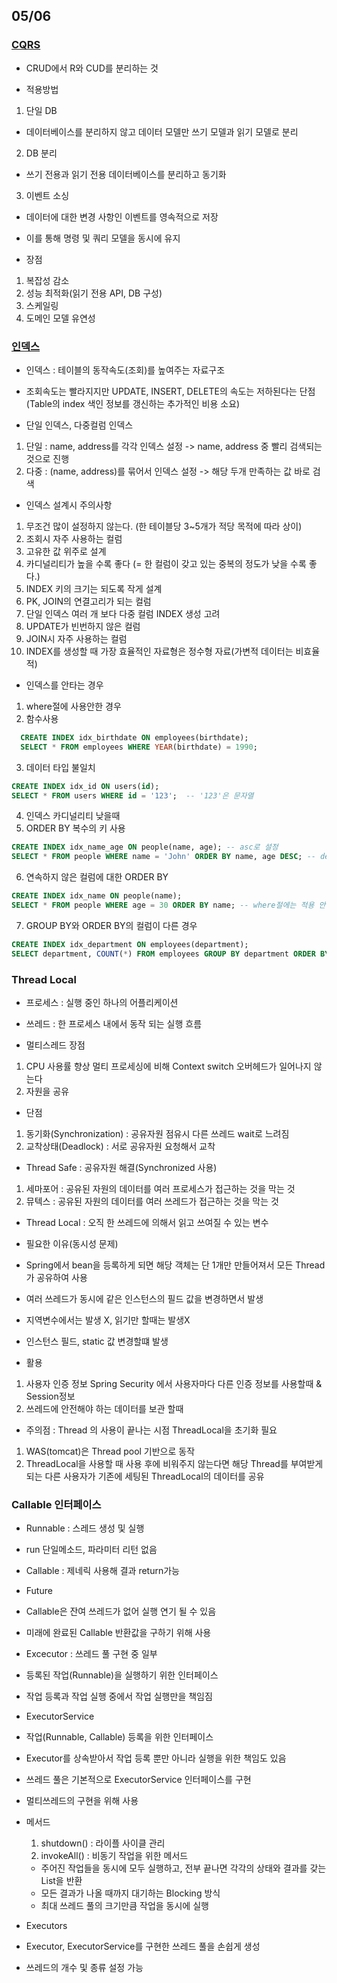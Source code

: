 ## 05/06

### [CQRS](https://junuuu.tistory.com/891)
 - CRUD에서 R와 CUD를 분리하는 것

 - 적용방법
  1. 단일 DB
   - 데이터베이스를 분리하지 않고 데이터 모델만 쓰기 모델과 읽기 모델로 분리
  2. DB 분리
   - 쓰기 전용과 읽기 전용 데이터베이스를 분리하고 동기화
  3. 이벤트 소싱
   - 데이터에 대한 변경 사항인 이벤트를 영속적으로 저장
   - 이를 통해 명령 및 쿼리 모델을 동시에 유지

 - 장점
  1. 복잡성 감소
  2. 성능 최적화(읽기 전용 API, DB 구성)
  3. 스케일링
  4. 도메인 모델 유연성

### [인덱스](https://spiderwebcoding.tistory.com/6)
 - 인덱스 : 테이블의 동작속도(조회)를 높여주는 자료구조
 - 조회속도는 빨라지지만 UPDATE, INSERT, DELETE의 속도는 저하된다는 단점(Table의 index 색인 정보를 갱신하는 추가적인 비용 소요)

 - 단일 인덱스, 다중컬럼 인덱스
  1. 단일 : name, address를 각각 인덱스 설정 -> name, address 중 빨리 검색되는것으로 진행
  2. 다중 : (name, address)를 묶어서 인덱스 설정 -> 해당 두개 만족하는 값 바로 검색
 
 - 인덱스 설계시 주의사항
  1. 무조건 많이 설정하지 않는다. (한 테이블당 3~5개가 적당 목적에 따라 상이)
  2. 조회시 자주 사용하는 컬럼
  3. 고유한 값 위주로 설계
  4. 카디널리티가 높을 수록 좋다 (= 한 컬럼이 갖고 있는 중복의 정도가 낮을 수록 좋다.)
  5. INDEX 키의 크기는 되도록 작게 설계
  6. PK, JOIN의 연결고리가 되는 컬럼
  7. 단일 인덱스 여러 개 보다 다중 컬럼 INDEX 생성 고려
  8. UPDATE가 빈번하지 않은 컬럼
  9. JOIN시 자주 사용하는 컬럼
  10. INDEX를 생성할 때 가장 효율적인 자료형은 정수형 자료(가변적 데이터는 비효율적)

 - 인덱스를 안타는 경우
  1. where절에 사용안한 경우
  2. 함수사용
  ```sql
    CREATE INDEX idx_birthdate ON employees(birthdate);
    SELECT * FROM employees WHERE YEAR(birthdate) = 1990;
  ```
  3. 데이터 타입 불일치
  ```sql
  CREATE INDEX idx_id ON users(id);
  SELECT * FROM users WHERE id = '123';  -- '123'은 문자열
  ```
  4. 인덱스 카디널리티 낮을때
  5. ORDER BY 복수의 키 사용
  ```sql
  CREATE INDEX idx_name_age ON people(name, age); -- asc로 설정
  SELECT * FROM people WHERE name = 'John' ORDER BY name, age DESC; -- desc로 조회
  ```
  6. 연속하지 않은 컬럼에 대한 ORDER BY
  ```sql
  CREATE INDEX idx_name ON people(name);
  SELECT * FROM people WHERE age = 30 ORDER BY name; -- where절에는 적용 안됨
  ```
  7. GROUP BY와 ORDER BY의 컬럼이 다른 경우
  ```sql
  CREATE INDEX idx_department ON employees(department);
  SELECT department, COUNT(*) FROM employees GROUP BY department ORDER BY name; -- orderby 시 full scan
  ```

### Thread Local
 - 프로세스 : 실행 중인 하나의 어플리케이션
 - 쓰레드 : 한 프로세스 내에서 동작 되는 실행 흐름

 - 멀티스레드 장점 
  1. CPU 사용률 향상 멀티 프로세싱에 비해 Context switch 오버헤드가 일어나지 않는다
  2. 자원을 공유

 - 단점
  1. 동기화(Synchronization) : 공유자원 점유시 다른 쓰레드 wait로 느려짐
  2. 교착상태(Deadlock) : 서로 공유자원 요청해서 교착

 - Thread Safe : 공유자원 해결(Synchronized 사용)
  1. 세마포어 : 공유된 자원의 데이터를 여러 프로세스가 접근하는 것을 막는 것
  2. 뮤텍스 : 공유된 자원의 데이터를 여러 쓰레드가 접근하는 것을 막는 것

 - Thread Local : 오직 한 쓰레드에 의해서 읽고 쓰여질 수 있는 변수

 - 필요한 이유(동시성 문제)
  - Spring에서 bean을 등록하게 되면 해당 객체는 단 1개만 만들어져서 모든 Thread가 공유하여 사용
  - 여러 쓰레드가 동시에 같은 인스턴스의 필드 값을 변경하면서 발생
  - 지역변수에서는 발생 X, 읽기만 할때는 발생X
  - 인스턴스 필드, static 값 변경할떄 발생

 - 활용 
  1. 사용자 인증 정보 Spring Security 에서 사용자마다 다른 인증 정보를 사용할때 & Session정보
  2. 쓰레드에 안전해야 하는 데이터를 보관 할때

 - 주의점 : Thread 의 사용이 끝나는 시점 ThreadLocal을 초기화 필요
  1. WAS(tomcat)은 Thread pool 기반으로 동작
  2. ThreadLocal을 사용할 때 사용 후에 비워주지 않는다면 해당 Thread를 부여받게 되는 다른 사용자가 기존에 세팅된 ThreadLocal의 데이터를 공유

### Callable 인터페이스
 - Runnable : 스레드 생성 및 실행
  - run 단일메소드, 파라미터 리턴 없음

 - Callable : 제네릭 사용해 결과 return가능

 - Future 
  - Callable은 잔여 쓰레드가 없어 실행 연기 될 수 있음
  - 미래에 완료된 Callable 반환값을 구하기 위해 사용

 - Excecutor : 쓰레드 풀 구현 중 일부
  - 등록된 작업(Runnable)을 실행하기 위한 인터페이스
  - 작업 등록과 작업 실행 중에서 작업 실행만을 책임짐

 - ExecutorService 
  - 작업(Runnable, Callable) 등록을 위한 인터페이스
  - Executor를 상속받아서 작업 등록 뿐만 아니라 실행을 위한 책임도 있음
  - 쓰레드 풀은 기본적으로 ExecutorService 인터페이스를 구현
  - 멀티쓰레드의 구현을 위해 사용
  - 메서드
    1. shutdown() : 라이플 사이클 관리
    2. invokeAll() : 비동기 작업을 위한 메서드
      - 주어진 작업들을 동시에 모두 실행하고, 전부 끝나면 각각의 상태와 결과를 갖는 List을 반환
      - 모든 결과가 나올 때까지 대기하는 Blocking 방식
      - 최대 쓰레드 풀의 크기만큼 작업을 동시에 실행

 - Executors
  - Executor, ExecutorService를 구현한 쓰레드 풀을 손쉽게 생성
  - 쓰레드의 개수 및 종류 설정 가능